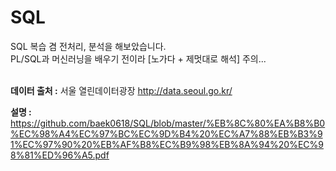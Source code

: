 # SQL
SQL 복습 겸 전처리, 분석을 해보았습니다. <br>
PL/SQL과 머신러닝을 배우기 전이라 [노가다 + 제멋대로 해석] 주의...<br><br>

**데이터 출처 :** 서울 열린데이터광장 http://data.seoul.go.kr/

**설명 :** <br>
https://github.com/baek0618/SQL/blob/master/%EB%8C%80%EA%B8%B0%EC%98%A4%EC%97%BC%EC%9D%B4%20%EC%A7%88%EB%B3%91%EC%97%90%20%EB%AF%B8%EC%B9%98%EB%8A%94%20%EC%98%81%ED%96%A5.pdf
